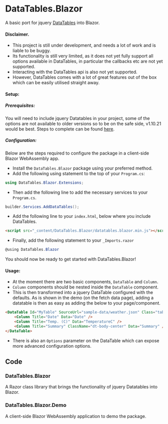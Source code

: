 # DataTables.Blazor
A basic port for jquery [DataTables](https://datatables.net/) into Blazor.

#### Disclaimer.
* This project is still under development, and needs a lot of work and is liable to be buggy.
* Its functionality is still very limited, as it does not yet fully support all options available in DataTables, in particular the callbacks etc are not yet supported.
* Interacting with the DataTables api is also not yet supported.
* However, DataTables comes with a lot of great features out of the box which can be easily utilised straight away.

#### Setup:
##### Prerequisites:
You will need to include jquery Datatables in your project, some of the options are not available to older versions so to be on the safe side, v1.10.21 would be best.
Steps to complete can be found [here](https://datatables.net/manual/installation).

##### Configuration:
Below are the steps required to configure the package in a client-side Blazor WebAssembly app.

* Install the `DataTables.Blazor` package using your preferred method.
* Add the following using statement to the top of your `Program.cs`:
```csharp
using DataTables.Blazor.Extensions;
```
* Then add the following line to add the necessary services to your `Program.cs`.
```csharp
builder.Services.AddDataTables();
```
* Add the following line to your `index.html`, below where you include DataTables.
```html
<script src="_content/DataTables.Blazor/datatables.blazor.min.js"></script>
```
* Finally, add the following statement to your `_Imports.razor`
```csharp
@using DataTables.Blazor
```
You should now be ready to get started with DataTables.Blazor!

#### Usage:
* At the moment there are two basic components, `DataTable` and `Column`.
* `Column` components should be nested inside the `DataTable` component.
* This is then transformed into a jquery DataTable configured with the defaults.
As is shown in the demo (on the fetch data page), adding a datatable is then as easy as adding the below to your page/component.
```html
<DataTable Id="MyTable" SourceUrl="sample-data/weather.json" Class="table table-striped table-bordered w-100">
    <Column Title="Date" Data="Date" />
    <Column Title="Temp. (C)" Data="TemperatureC" />
    <Column Title="Summary" ClassName="dt-body-center" Data="Summary" />
</DataTable>
```
* There is also an `Options` parameter on the DataTable which can expose more advanced configuration options.

## Code

### DataTables.Blazor
A Razor class library that brings the functionality of jquery Datatables into Blazor.

### DataTables.Blazor.Demo
A client-side Blazor WebAssembly application to demo the package.